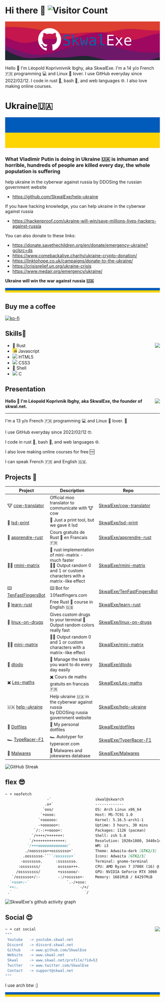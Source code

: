 # Hi there 👋 ![Visitor Count](https://profile-counter.glitch.me/%7BSkwalExe%7D/count.svg)

![banner](banner.png)

Hello 👋 I'm Léopold Koprivnivnik Ibghy, aka SkwalExe. I'm a 14 y/o French 🇫🇷 programming 💻 and Linux 🐧 lover. I use GitHub everyday since 2022/02/12. I code in rust 🦀, bash 🐚, and web languages 🌐. I also love making online courses.

# Ukraine🇺🇦

<img src="ukraine.jpg" width="100%" height="100px" />

### **What Vladimir Putin is doing in Ukraine 🇺🇦 is inhuman and horrible, hundreds of people are killed every day, the whole population is suffering**
help ukraine in the cyberwar against russia by DDOSing the russian government website 

- https://github.com/SkwalExe/help-ukraine

If you have hacking knowledge, you can help ukraine in the cyberwar against russia

- https://hackenproof.com/ukraine-will-win/save-millions-lives-hackers-against-russia

You can also donate to these links:

- https://donate.savethechildren.org/en/donate/emergency-ukraine?gclsrc=ds
- https://www.comebackalive.charity/ukraine-crypto-donation/
- https://linktohope.co.uk/campaigns/donate-to-the-ukraine/
- https://crisisrelief.un.org/ukraine-crisis
- https://www.medair.org/emergency/ukraine/

**Ukraine will win the war against russia 🇺🇦**

<img src="https://raw.githubusercontent.com/SkwalExe/SkwalExe/main/ukraine.jpg" width="100%" height="15px" />

## Buy me a coffee

[![ko-fi](https://ko-fi.com/img/githubbutton_sm.svg)](https://ko-fi.com/W7W7AMXI6)

## Skills🤹

<img height="150px" align="right" src="https://github-readme-stats.vercel.app/api/top-langs/?username=SkwalExe&theme=dracula&layout=compact">

- 🦀 Rust
- <img src="https://raw.githubusercontent.com/voodootikigod/logo.js/master/js.png" width="15px" > Javascript
- <img src="https://upload.wikimedia.org/wikipedia/commons/thumb/6/61/HTML5_logo_and_wordmark.svg/1200px-HTML5_logo_and_wordmark.svg.png" width="15px" > HTML5
- <img src="https://upload.wikimedia.org/wikipedia/commons/thumb/d/d5/CSS3_logo_and_wordmark.svg/640px-CSS3_logo_and_wordmark.svg.png" width="15px" > CSS3
- 🐚 Shell
- <img src="https://upload.wikimedia.org/wikipedia/commons/thumb/1/18/C_Programming_Language.svg/1200px-C_Programming_Language.svg.png" width="15px"> C

## Presentation 

<img align="right" src="https://c.tenor.com/KBe_nw4IL2QAAAAC/matrix-code.gif">

**Hello 👋 I'm Léopold Koprivnik Ibghy, aka SkwalExe, the founder of skwal.net.**

---

I'm a 13 y/o French 🇫🇷 programming 💻 and Linux 🐧 lover. 💖

I use GitHub everyday since 2022/02/12 🤓. 

I code in rust 🦀, bash 🐚, and web languages 🌐. 

I also love making online courses for free 🆓 

I can speak French 🇫🇷 and English 🇬🇧.

## Projects 🚧

| Project                                                              | Description                                                                                                                   | Repo                                                                        |
| -------------------------------------------------------------------- | ----------------------------------------------------------------------------------------------------------------------------- | --------------------------------------------------------------------------- |
| 🐮 [cow-translator](https://skwalexe.github.io/cow-translator)        | Official moo translator to communicate with 🐮 cow                                                                             | [SkwalExe/cow-translator](https://github.com/SkwalExe/cow-translator)       |
| 🧪 [lsd-print](https://skwalexe.github.io/lsd-print)                  | 🧪 Just a print tool, but we gave it lsd                                                                                       | [SkwalExe/lsd-print](https://github.com/SkwalExe/lsd-print)                 |
| 🦀 [apprendre-rust](https://skwalexe.github.io/apprendre-rust)        | Cours gratuits de Rust 🦀 en Francais 🇫🇷                                                                                        | [SkwalExe/apprendre-rust](https://github.com/SkwalExe/apprendre-rust/)      |
| 👨‍💻 [rmini-matrix](https://skwalexe.github.io/rmini-matrix)            | 🦀 rust implementation of mini-matrix - much faster <br>👨‍💻 Output random 0 and 1 or custom characters with a matrix-like effect | [SkwalExe/rmini-matrix](https://github.com/SkwalExe/rmini-matrix)           |
| ⌨️ [TenFastFingersBot](https://skwalexe.github.io/TenFastFingersBot/) | ⌨️ Bot for 10fastfingers.com                                                                                                   | [SkwalExe/TenFastFingersBot](https://github.com/SkwalExe/TenFastFingersBot) |
| 🦀 [learn-rust](https://skwalexe.github.io/learn-rust)                | Free Rust 🦀 course in English 🇬🇧                                                                                               | [SkwalExe/learn-rust](https://github.com/SkwalExe/learn-rust/)              |
| 🧪 [linux-on-drugs](https://skwalexe.github.io/linux-on-drugs)        | Gives custom drugs to your terminal 💊 <br>Output random colors really fast                                                    | [SkwalExe/linux-on-drugs](https://github.com/SkwalExe/linux-on-drugs)       |
| 👨‍💻 [mini-matrix](https://skwalexe.github.io/mini-matrix)              | 👨‍💻 Output random 0 and 1 or custom characters with a matrix-like effect                                                        | [SkwalExe/mini-matrix](https://github.com/SkwalExe/mini-matrix)             |
| 📜 [dtodo](https://skwalexe.github.io/dtodo)                          | 📜 Manage the tasks you want to do every day easily                                                                            | [SkwalExe/dtodo](https://github.com/SkwalExe/dtodo)                         |
| ✖️ [Les-maths](https://skwalexe.github.io/les-maths)                  | ✖️ Cours de maths gratuits en francais 🇫🇷                                                                                       | [SkwalExe/Les-maths](https://github.com/SkwalExe/les-maths/)                |
| 🇺🇦 [help-ukraine](https://skwalexe.github.io/help-ukraine)            | Help ukraine 🇺🇦 in the cyberwar against russia <br>by DDOSing russia government website                                        | [SkwalExe/help-ukraine](https://github.com/SkwalExe/help-ukraine/)          |
| 💠 [Dotfiles](https://skwalexe.github.io/dotfiles)                    | 💠 My personal dotfiles                                                                                                        | [SkwalExe/dotfiles](https://github.com/SkwalExe/dotfiles)                   |
| 🏎️ [TypeRacer-F1](https://skwalexe.github.io/TypeRacer-F1/)           | 🏎️ Autotyper for typeracer.com                                                                                                 | [SkwalExe/TyperRacer-F1](https://github.com/SkwalExe/TypeRacer-F1)          |
| 👹 [Malwares](https://skwalexe.github.io/Malwares)                    | 👹 Malwares and jokewares database                                                                                             | [SkwalExe/Malwares](https://github.com/SkwalExe/Malwares)                   |

![GitHub Streak](https://github-readme-streak-stats.herokuapp.com?user=SkwalExe&theme=black-ice&date_format=M%20j%5B%2C%20Y%5D&hide_border=true)

## flex 😎
```md
~ ➜ neofetch
                   -`                    skwal@skwarch 
                  .o+`                   ------------- 
                 `ooo/                   OS: Arch Linux x86_64 
                `+oooo:                  Host: MS-7C91 1.0 
               `+oooooo:                 Kernel: 5.16.5-arch1-1 
               -+oooooo+:                Uptime: 3 hours, 30 mins 
             `/:-:++oooo+:               Packages: 1126 (pacman) 
            `/++++/+++++++:              Shell: zsh 5.8 
           `/++++++++++++++:             Resolution: 1920x1080, 3440x1440 
          `/+++ooooooooooooo/`           WM: i3 
         ./ooosssso++osssssso+`          Theme: Adwaita-dark [GTK2/3] 
        .oossssso-````/ossssss+`         Icons: Adwaita [GTK2/3] 
       -osssssso.      :ssssssso.        Terminal: gnome-terminal 
      :osssssss/        osssso+++.       CPU: AMD Ryzen 7 3700X (16) @ 3.600GHz 
     /ossssssss/        +ssssooo/-       GPU: NVIDIA GeForce RTX 3060 
   `/ossssso+/:-        -:/+osssso+-     Memory: 1681MiB / 64297MiB 
  `+sso+:-`                 `.-/+oso:
 `++:.                           `-/+/                           
 .`                                 `/
```

![SkwalExe's github activity graph](https://activity-graph.herokuapp.com/graph?username=SkwalExe&theme=dracula)

## Social   😍

<img align="right" src="https://68.media.tumblr.com/c8771963d5c44402c541fa083386e8bc/tumblr_or7f5r6zei1tlmx1vo1_250.gif">

```bash
~ ➜ cat social 
"""
 Youtube   -> youtube.skwal.net
 Discord   -> discord.skwal.net 
 Github    -> www.github.com/SkwalExe
 Website   -> www.skwal.net
 Skwal     -> www.skwal.net/profile/?id=53
 Twitter   -> www.twitter.com/SkwalExe
 Contact   -> support@skwal.net
"""
```

I use arch btw :]

<a href="https://github.com/SkwalExe#ukraine"><img src="https://raw.githubusercontent.com/SkwalExe/SkwalExe/main/ukraine.jpg" width="100%" height="15px" /></a>